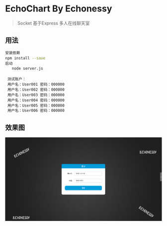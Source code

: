 # EchoChart  By Echonessy

> Socket 基于Express 多人在线聊天室

## 用法

``` bash
安装依赖
npm install --save
启动
   node server.js

 测试账户：
 用户名：User001 密码：000000
 用户名：User002 密码：000000
 用户名：User003 密码：000000
 用户名：User004 密码：000000
 用户名：User005 密码：000000
 用户名：User006 密码：000000

```



## 效果图

![image](https://github.com/Echonessy/EchoChart/blob/master/read/1.png)
